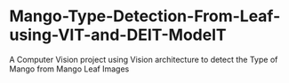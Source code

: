 # Mango-Type-Detection-From-Leaf-using-VIT-and-DEIT-ModelT
A Computer Vision project using Vision architecture to detect the Type of Mango from Mango Leaf Images 
